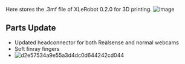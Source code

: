Here stores the .3mf file of XLeRobot 0.2.0 for 3D printing.
![image](https://github.com/user-attachments/assets/3ec7cd93-3785-4215-b961-5c41943e177e)

## Parts Update

- Updated headconnector for both Realsense and normal webcams
- Soft finray fingers
- ![d2e57534a9e55a3d4dc0d644242cd044](https://github.com/user-attachments/assets/8d095541-d98f-4af8-a43c-028baae0d375)



